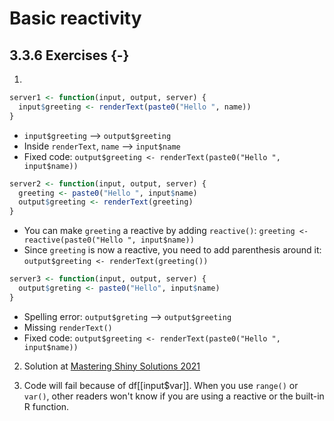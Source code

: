 # Basic reactivity




## 3.3.6 Exercises {-}

1.


```r
server1 <- function(input, output, server) {
  input$greeting <- renderText(paste0("Hello ", name))
}
```

- `input$greeting` --> `output$greeting`
- Inside `renderText`, `name` --> `input$name` 
- Fixed code:  `output$greeting <- renderText(paste0("Hello ", input$name))`



```r
server2 <- function(input, output, server) {
  greeting <- paste0("Hello ", input$name)
  output$greeting <- renderText(greeting)
}
```

- You can make `greeting` a reactive by adding `reactive()`: `greeting <- reactive(paste0("Hello ", input$name))`
- Since `greeting` is now a reactive, you need to add parenthesis around it: `output$greeting <- renderText(greeting())`



```r
server3 <- function(input, output, server) {
  output$greting <- paste0("Hello", input$name)
}
```

- Spelling error: `output$greting` --> `output$greeting`
- Missing `renderText()`
- Fixed code: `output$greeting <- renderText(paste0("Hello ", input$name))`


2. Solution at [Mastering Shiny Solutions 2021](https://mastering-shiny-solutions.org/basic-reactivity.html#solution-15)

3. Code will fail because of df[[input$var]]. When you use `range()` or `var()`, other readers won't know if you are using a reactive or the built-in R function. 
